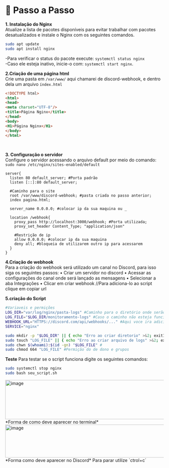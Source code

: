 # 📌 Passo a Passo <br> 
**1. Instalação do Nginx**  <br>
Atualize a lista de pacotes disponíveis para evitar trabalhar com pacotes desatualizados e instale o Nginx com os seguintes comandos. <br>
```bash
sudo apt update
sudo apt install nginx
```
-Para verificar o status do pacote execute: `systemctl status nginx` <br>
-Caso ele esteja inativo, inicie-o com:  `systemctl start nginx`.<br>

**2.Criação de uma página html**<br>
Crie uma pasta em `/var/www/` aqui chamarei de discord-webhook, e dentro dela um arquivo `índex.html`
```html
<!DOCTYPE html>
<html>
<head>
<meta charset="UTF-8"/>
<title>Página Nginx</title>
</head>
<body>
<H1>Página Nginx</H1>
</body>
</html>
```
<br>

**3. Configuração o servidor** <br>
Configure o servidor acessando o arquivo default por meio do comando: `sudo nano /etc/nginx/sites-enabled/default` <br>
```nginx
server{
  listen 80 default_server; #Porta padrão
  listen [::]:80 default_server;

  #Caminho para o site
  root /var/www/discord-webhook; #pasta criada no passo anterior;
  index pagina.html;
  
  server_name 0.0.0.0; #colocar ip da sua maquina ou _

  location /webhook{
    proxy_pass http://localhost:3000/webhook; #Porta utilizada;
    proxy_set_header Content_Type; "application/json"

    #Restrição de ip
    allow 0.0.0.0; #colocar ip da sua maquina
    deny all; #bloqueia de utilizarem outro ip para acessarem
  }
}
```
**4.Criação de webhook**<br>
Para a criação do webhook será utilizado um canal no Discord, para isso siga os seguintes passos:
• Criar um servidor no discord
• Acessar as configurações do canal onde será lançado as mensagens
• Selecionar a aba Integrações
• Clicar em criar webhook
//Para adiciona-lo ao script clique em copiar url
<br>

**5.criação do Script**
```bash
#Variaveis e permições
LOG_DIR="var/log/nginx/pasta-logs" #Caminho para o diretório onde serão armazenados os arquivo de logs
LOG_FILE="$LOG_DIR/monitoramento-logs" #Caso o caminho não esteja funcionando tente desta forma
WEBHOOK_URL="HTTPS://discord.com/api/webhooks/..." #Aqui voce ira adicionar a url do Webhook
SERVICE="nginx"

sudo mkdir -p "$LOG_DIR" || { echo "Erro ao criar diretorio" >&2; exit1; } #
sudo touch "LOG_FILE" || { echo "Erro ao criar arquivo de logs" >&2; exit1; }#
sudo chwn $(whoami):$(id -gn) "$LOG_FILE" #
sudo chmod 664 "LOG_FILE" #Permição do de dono e grupos
```
**Teste**
Para testar se o script funciona digite os seguintes comandos:
```bash
sudo systemctl stop nginx
sudo bash seu_script.sh
```
<img width="514" height="125" alt="image" src="https://github.com/user-attachments/assets/ab5c9f38-13af-4393-8b9d-cdc3b807c49d" />
<br>*Forma de como deve aparecer no terminal*
<img width="718" height="105" alt="image" src="https://github.com/user-attachments/assets/20a7e9a1-9b68-4c7c-9b4c-11dd6ac62765" />
<br>*Forma como deve aparecer no Discord*
Para parar utilize `ctrol+c`
